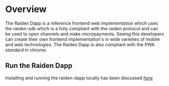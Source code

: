# Overview

The Raiden Dapp is a reference frontend web implementation which uses the raiden-sdk which is a fully compliant with the raiden protocol and can be used to open channels and make micropayments. Seeing this developers can create their own frontend implementation's in wide varieties of mobile and web technologies. The Raiden Dapp is also compliant with the PWA standard in chrome.

## Run the Raiden Dapp

Installing and running the raiden-dapp locally has been discussed
[_here_](../Get%20Started/installing-dapp.html#build-the-sdk)
